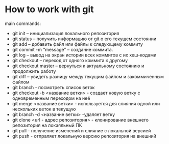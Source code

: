 # How to work with git

main commands:
* git init – инициализация локального репозитория
* git status – получить информацию от git о его текущем состоянии
* git add – добавить файл или файлы к следующему коммиту
* git commit -m “message” – создание коммита.
* git log – вывод на экран истории всех коммитов с их хеш-кодами
* git checkout – переход от одного коммита к другому
* git checkout master – вернуться к актуальному состоянию и продолжить работу
* git diff – увидеть разницу между текущим файлом и закоммиченным файлом
* git branch - посмотреть список веток
* git checkout -b <название ветки> - создает новую ветку с одновременным переходом на неё
* git merge <название ветки> - используется для слияния одной или нескольких веток в текущую
* git branch -d <название ветки> -удаляет ветку
* git clone <url - адрес репозитория> - клонирование внешнего репозитория на локаяльный ПК
* git pull - получение изменений и слияние с локальной версией
* git push - отпраляет локальную версию репозитория на внешний 
